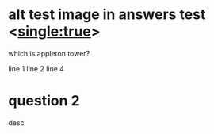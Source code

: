 # alt test image in answers test <<single:true>>
which is appleton tower?

line 1
line 2 
line 4

# question 2 
desc